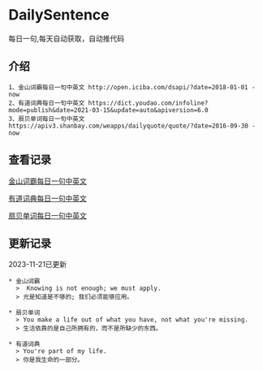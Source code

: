 # DailySentence

每日一句,每天自动获取，自动推代码

## 介绍

```
1、金山词霸每日一句中英文 http://open.iciba.com/dsapi/?date=2018-01-01 - now
2、有道词典每日一句中英文 https://dict.youdao.com/infoline?mode=publish&date=2021-03-15&update=auto&apiversion=6.0
3、扇贝单词每日一句中英文 https://apiv3.shanbay.com/weapps/dailyquote/quote/?date=2016-09-30 - now
```

## 查看记录

[金山词霸每日一句中英文](./data/iciba/)

[有道词典每日一句中英文](./data/youdao/)

[扇贝单词每日一句中英文](./data/shanbay/)

## 更新记录
2023-11-21已更新 
```
* 金山词霸
  >  Knowing is not enough; we must apply. 
  > 光是知道是不够的; 我们必须能够应用。

* 扇贝单词
  > You make a life out of what you have, not what you're missing.
  > 生活依靠的是自己所拥有的，而不是所缺少的东西。

* 有道词典
  > You're part of my life.
  > 你是我生命的一部分。

```
